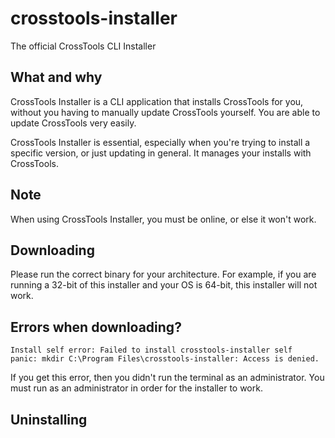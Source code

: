 # crosstools-installer
The official CrossTools CLI Installer

## What and why

CrossTools Installer is a CLI application that installs CrossTools for you, without you having to manually update CrossTools yourself. You are able to update CrossTools very easily.

CrossTools Installer is essential, especially when you're trying to install a specific version, or just updating in general. It manages your installs with CrossTools.

## Note

When using CrossTools Installer, you must be online, or else it won't work.

## Downloading

Please run the correct binary for your architecture. For example, if you are running a 32-bit of this installer and your OS is 64-bit, this installer will not work.

## Errors when downloading?

```
Install self error: Failed to install crosstools-installer self
panic: mkdir C:\Program Files\crosstools-installer: Access is denied.
```
If you get this error, then you didn't run the terminal as an administrator. You must run as an administrator in order for the installer to work.

## Uninstalling


